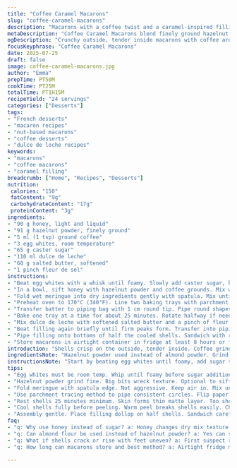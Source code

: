 ```yaml
---
title: "Coffee Caramel Macarons"
slug: "coffee-caramel-macarons"
description: "Macarons with a coffee twist and a caramel-inspired filling. Uses adjusted quantities with honey instead of sugar and almond flour swapped with hazelnut powder. Salted butter replaces unsalted. Mixing steps reorganized, rest times varied slightly to change texture and ease. Bake time shifted by a few minutes to ensure even cook. Filling whipped then chilled before assembling. The macaron batter folded until smooth and glossy. Cooling, drying, and sandwiching done with patience."
metaDescription: "Coffee Caramel Macarons blend finely ground hazelnut powder with honey, salted butter, and rich dulce de leche filling for a textured French treat."
ogDescription: "Crunchy outside, tender inside macarons with coffee aroma and caramelized dulce de leche filling whipped and chilled for richness. Patience key."
focusKeyphrase: "Coffee Caramel Macarons"
date: 2025-07-25
draft: false
image: coffee-caramel-macarons.jpg
author: "Emma"
prepTime: PT50M
cookTime: PT25M
totalTime: PT1H15M
recipeYield: "24 servings"
categories: ["Desserts"]
tags:
- "French desserts"
- "macaron recipes"
- "nut-based macarons"
- "coffee desserts"
- "dulce de leche recipes"
keywords:
- "macarons"
- "coffee macarons"
- "caramel filling"
breadcrumb: ["Home", "Recipes", "Desserts"]
nutrition: 
 calories: "150"
 fatContent: "9g"
 carbohydrateContent: "17g"
 proteinContent: "3g"
ingredients:
- "90 g honey, light and liquid"
- "91 g hazelnut powder, finely ground"
- "5 ml (1 tsp) ground coffee"
- "3 egg whites, room temperature"
- "65 g caster sugar"
- "110 ml dulce de leche"
- "60 g salted butter, softened"
- "1 pinch fleur de sel"
instructions:
- "Beat egg whites with a whisk until foamy. Slowly add caster sugar, beat until stiff peaks, glossy meringue forms."
- "In a bowl, sift honey with hazelnut powder and coffee grounds. Mix well."
- "Fold wet meringue into dry ingredients gently with spatula. Mix until batter is shiny and flows slowly off spatula but still thick enough to pipe."
- "Preheat oven to 170°C (340°F). Line two baking trays with parchment. Trace 24 circles about 4 cm diameter on parchment under sheets then flip parchment over."
- "Transfer batter to piping bag with 1 cm round tip. Pipe round shapes inside traced circles. Tap trays hard a couple times on counter for bubbles to rise. Rest 25 minutes for shells to develop a matte, slightly firm skin."
- "Bake one tray at a time for about 25 minutes. Rotate halfway if needed. Let cool completely on racks about 1 hour before removing from parchment carefully."
- "Mix dulce de leche with softened salted butter and a pinch of fleur de sel in a bowl. Whip with electric mixer until pale and fluffy. Cover, refrigerate 25 minutes to thicken."
- "Beat filling again briefly until firm peaks form. Transfer into piping bag with plain tip."
- "Pipe filling onto bottoms of half the cooled shells. Sandwich with remaining shells gently pressing."
- "Store macarons in airtight container in fridge at least 8 hours or freeze if wanted. Bring to room temp 30 minutes before eating."
introduction: "Shells crisp on the outside, tender inside. Coffee grinds ground fine, barely gritty but adds earthiness. Honey replaces sugar in dry blend to cut sharpness. Texture changes. Hazelnut powder switches almond flavor to subtle nutty. Butter salted, not sweet. Fills in dulce de leche turned airy, whipped cooling chills. Rest times longer. Bakes slower. Small changes to tweak chew and look. Patience and timing needed. Macarons that shift familiar but not drastic. Assemble cold, serve warmed. Bite melts on tongue. Coffee aroma, caramel richness. No shortcuts. Work quickly but pause between actions. Keep spatula clean to avoid lumping. A delicate balancing act between meringue science and pastry art. Bring coffee flavors forward without bitter notes sticking out."
ingredientsNote: "Hazelnut powder used instead of almond powder. Grind nuts finely or purchase readily ground to avoid grit. Honey replaces traditional icing sugar. Use mild tasting honey to avoid overpowering. Salted butter adds depth; adjust fleur de sel pinch accordingly. Coffee finely ground, espresso grind fine but not powdery helps integration without gritty texture. Egg whites at room temperature whisp better for stable meringue. Caster sugar standard for smooth dissolving when beating whites. Dulce de leche can be homemade or store-bought rich caramel spread. Parchment tracing ensures uniform macaron size for even baking and professional look. Piping tip 1 cm diameter standard for neat circles. Avoid overmixing batter; look for glossy sheen, slow drip with slight resistance. Resting shells until dry prevents cracking and controls rise. Timing and temperature critical for cleanup and texture."
instructionsNote: "Start by beating egg whites until foamy, add sugar slowly for glossy stiff peaks. Dry blend honey, nuts, coffee together well before folding. Folding is gentle, not aggressive; work with spatula edge to keep air but homogenize. Piping uniform rounds; tapping trays reduces air pockets. Resting shells important for forming a smooth top 'skin'. Bake one tray at a time; too crowded ovens cause uneven temperature. Cool fully before peeling off parchment to avoid breaks. Fill whipped till fluffy but firm for easier piping and hold between shells. Refrigerate filling to firm up; whip again for consistency. Assemble gently to avoid cracking shells. Store chilled to mature texture and flavor profile; freezer ok but thaw before serving. Let macarons temper before eating. Timing adjustments around 5 minutes to balance softness and chewiness. Precision and patience key throughout."
tips:
- "Egg whites must be room temp. Whip until foamy before sugar addition. Add sugar sloooow. Watch for stiffness. Glossy peaks tell when. Skip rushing. Meringue unstable? Sugar helps stabilize. Over whipping? Dries mix out. Under whipping? No lift."
- "Hazelnut powder grind fine. Big bits wreck texture. Optional to sift powder combo with honey and coffee grounds. Prevent clumps. Honey sticky, dry powders can lump fast. Mix gently but thoroughly. Coffee grind fine but gritty grit tough. Espresso grind works better here."
- "Fold meringue with spatula edge. Not aggressive. Keep air in. Mix until glossy mix drips slow off spatula tip but holds shape. Too much fold, batter sloppy, loses height and bakes flat. Under fold, dry specks, cracked shells. Balance is last challenge."
- "Use parchment tracing method to pipe consistent circles. Flip paper so traced side under. Avoid pencil imprints on macarons. Tap tray sharply to release bubbles. Critical. Air left trapped causes bubbles, cracks or odd shapes."
- "Rest shells 25 minutes minimum. Skin forms thin matte layer. Too short, shells crack or raise spikes in oven. Too long, gets dry. Bake at 170°C not hotter. One tray at a time prevents uneven heat. Rotate tray halfway if oven hotspots seen."
- "Cool shells fully before peeling. Warm peel breaks shells easily. Chill filling a must. Dulce de leche blends with butter, salt, whipped to airy, pale cream. Refrigerate at least 25 mins to firm. Whip again before piping to firm peaks."
- "Assembly gentle. Place filling dollop on half shells. Sandwich carefully. Press lightly. Too much pressure cracks. Cold store minimum 8 hours for flavors to marry, texture to soften crease. Freeze okay. Bring to room temp 30 min before eating for melt mouth feel."
faq:
- "q: Why use honey instead of sugar? a: Honey changes dry mix texture. Sticky, denser. Decreases sharp sugar notes. Slows drying a bit. Adds moisture. But hard to mix dry spectrum well. Needs good sift and fold. Impacts baking behavior slightly."
- "q: Can almond flour be used instead of hazelnut powder? a: Yes can swap. Texture shifts delicate. Almonds less nutty. Grind almonds very fine. Sift thoroughly. Watch batter thickness adjusts. Sweetness subtle different. Overall flavor less earthy so coffee more forward."
- "q: What if shells crack or rise with feet uneven? a: First suspect resting time. Not rested enough or oven too hot. Rest longer till dry skin forms fully. Check oven temp accuracy. Try flipping tray or bake slower. Gaps between piped shells help airflow avoid moist patches."
- "q: How long can macarons store and best method? a: Airtight fridge min 8 hours needed. Shells gain chew, filling firms. Freeze works too. Wrap tightly with parchment inside airtight container. Thaw 30 minutes room temp. Avoid humidity or shells soften excessively."

---
```

